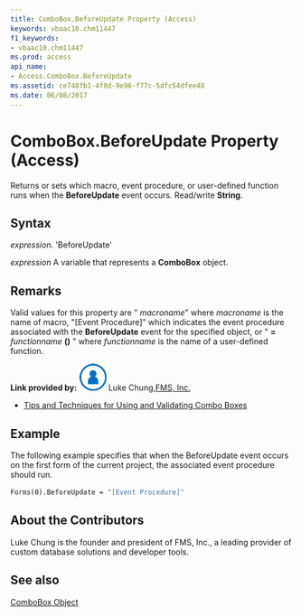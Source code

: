 ```yaml
---
title: ComboBox.BeforeUpdate Property (Access)
keywords: vbaac10.chm11447
f1_keywords:
- vbaac10.chm11447
ms.prod: access
api_name:
- Access.ComboBox.BeforeUpdate
ms.assetid: ce748fb1-4f8d-9e96-f77c-5dfc54dfee48
ms.date: 06/08/2017
---
```



# ComboBox.BeforeUpdate Property (Access)

Returns or sets which macro, event procedure, or user-defined function runs when the  **BeforeUpdate** event occurs. Read/write **String**.


## Syntax

 _expression_. 'BeforeUpdate'

 _expression_ A variable that represents a **ComboBox** object.


## Remarks

Valid values for this property are " _macroname_" where  _macroname_ is the name of macro, "[Event Procedure]" which indicates the event procedure associated with the **BeforeUpdate** event for the specified object, or " **=** _functionname_ **()** " where _functionname_ is the name of a user-defined function.

 **Link provided by:**
![Community Member Icon](../images/8b9774c4-6c97-470e-b3a2-56d8f786444c.png) Luke Chung,[FMS, Inc.](http://www.fmsinc.com/)


- [Tips and Techniques for Using and Validating Combo Boxes](http://www.fmsinc.com/free/NewTips/Access/ComboBox/AccessComboBox.asp)
    

## Example

The following example specifies that when the BeforeUpdate event occurs on the first form of the current project, the associated event procedure should run.


```vb
Forms(0).BeforeUpdate = "[Event Procedure]" 

```


## About the Contributors
<a name="AboutContributors"> </a>

Luke Chung is the founder and president of FMS, Inc., a leading provider of custom database solutions and developer tools. 


## See also


[ComboBox Object](Access.ComboBox.md)

